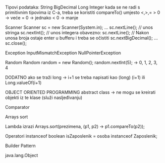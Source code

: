 Tipovi podataka:
	String
	BigDecimal
	Long
	Integer
	kada se ne radi s primitivnim tipovima iz C-a, treba se koristiti compareTo() umjesto <,>,=
		> 0 -> veće
		= 0 -> jednako
		< 0 -> manje


Scanner
	Scanner sc = new Scanner(System.in);
	...
	sc.nextLine(); // unos stringa
	sc.nextInt(); // unos integera
		obavezno: sc.nextLine(); // Nakon unosa broja ostaje enter u bufferu i treba se očistiti
	sc.nextBigDecimal();
	...
	sc.close();
	
Exception
	InputMismatchException
	NullPointerException

Random
	Random random = new Random();
	random.nextInt(5); -> 0, 1, 2, 3, 4

DODATNO
	ako se traži long -> i+1 se treba napisati kao (long) (i+1) ili Long.valueOf(i+1)
	
OBJECT ORIENTED PROGRAMMING
	abstract class -> ne mogu se kreirati objekti iz te klase (služi nasljeđivanju)
	
Comparator
	
Arrays
	sort

Lambda izrazi
	Arrays.sort(prezimena, (p1, p2) -> p1.compareTo(p2));

Operatori
	instanceof
		boolean isZaposlenik = osoba instanceof Zaposlenik;
	
Builder Pattern

java.lang.Object

